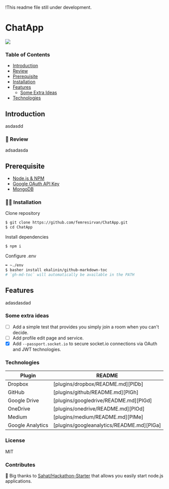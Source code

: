 !This readme file still under development.

# ChatApp

![](https://img.shields.io/github/license/femresirvan/ChatAPP)

### Table of Contents

 * [Introduction](introduction)
 * [Review](Review)
 * [Prerequisite](Prerequisite)
 * [Installation](Installation)
 * [Features](Features)
    * [Some Extra Ideas](Someextraideas) 
 * [Technologies](Technologies)

## Introduction

asdasdd

### 👀 Review

adsadasda

## Prerequisite

- [Node.js & NPM](https://nodejs.org/en/download/)
- [Google OAuth API Key](https://developers.google.com/identity/protocols/oauth2) 
- [MongoDB](https://www.mongodb.com/)

### 👨‍💻 Installation

Clone repository
```bash
$ git clone https://github.com/femresirvan/ChatApp.git
$ cd ChatApp
```

Install dependencies
```bash
$ npm i
```

Configure .env
<!-- EDIT HERE  -->
```bash
➥ ~./env
$ basher install ekalinin/github-markdown-toc
# `gh-md-toc` will automatically be available in the PATH
```

## Features

adasdasdad

### Some extra ideas

<!-- EDIT HERE -->

- [ ] Add a simple test that provides you simply join a room when you can't decide.
- [ ] Add profile edit page and service.
- [x] Add `--passport.socket.io` to secure socket.io connections via OAuth and JWT technologies. 

### Technologies

| Plugin | README |
| ------ | ------ |
| Dropbox | [plugins/dropbox/README.md][PlDb] |
| GitHub | [plugins/github/README.md][PlGh] |
| Google Drive | [plugins/googledrive/README.md][PlGd] |
| OneDrive | [plugins/onedrive/README.md][PlOd] |
| Medium | [plugins/medium/README.md][PlMe] |
| Google Analytics | [plugins/googleanalytics/README.md][PlGa] |

### License

<!-- EDIT HERE -->
MIT

### Contributes

🤝 Big thanks to [Sahat/Hackathon-Starter](https://github.com/sahat/hackathon-starter) that allows you easily start node.js applications.
